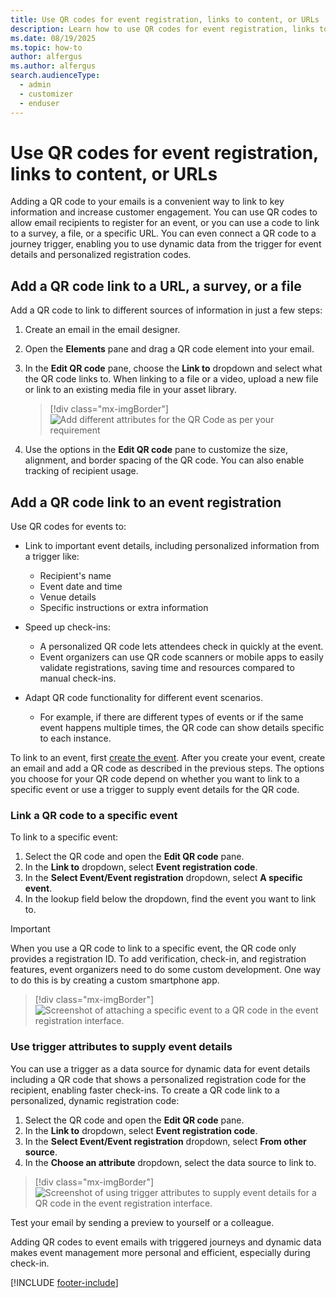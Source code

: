 ```yaml
---
title: Use QR codes for event registration, links to content, or URLs
description: Learn how to use QR codes for event registration, links to content, or URLs in email messages in Dynamics 365 Customer Insights - Journeys.
ms.date: 08/19/2025
ms.topic: how-to
author: alfergus
ms.author: alfergus
search.audienceType: 
  - admin
  - customizer
  - enduser
---
```


# Use QR codes for event registration, links to content, or URLs

Adding a QR code to your emails is a convenient way to link to key information and increase customer engagement. You can use QR codes to allow email recipients to register for an event, or you can use a code to link to a survey, a file, or a specific URL. You can even connect a QR code to a journey trigger, enabling you to use dynamic data from the trigger for event details and personalized registration codes.

## Add a QR code link to a URL, a survey, or a file

Add a QR code to link to different sources of information in just a few steps:

1. Create an email in the email designer.
1. Open the **Elements** pane and drag a QR code element into your email.
1. In the **Edit QR code** pane, choose the **Link to** dropdown and select what the QR code links to. When linking to a file or a video, upload a new file or link to an existing media file in your asset library.

    > [!div class="mx-imgBorder"]
    > ![Add different attributes for the QR Code as per your requirement](media/add-attributes-for-qr-code.png "Add different attributes for the QR Code as per your requirement")

1. Use the options in the **Edit QR code** pane to customize the size, alignment, and border spacing of the QR code. You can also enable tracking of recipient usage.

## Add a QR code link to an event registration

Use QR codes for events to:

- Link to important event details, including personalized information from a trigger like:
    - Recipient's name
    - Event date and time
    - Venue details
    - Specific instructions or extra information

- Speed up check-ins:
    - A personalized QR code lets attendees check in quickly at the event.
    - Event organizers can use QR code scanners or mobile apps to easily validate registrations, saving time and resources compared to manual check-ins.

- Adapt QR code functionality for different event scenarios.
    - For example, if there are different types of events or if the same event happens multiple times, the QR code can show details specific to each instance.

To link to an event, first [create the event](set-up-event.md). After you create your event, create an email and add a QR code as described in the previous steps. The options you choose for your QR code depend on whether you want to link to a specific event or use a trigger to supply event details for the QR code.

### Link a QR code to a specific event

To link to a specific event:

1. Select the QR code and open the **Edit QR code** pane.
1. In the **Link to** dropdown, select **Event registration code**.
1. In the **Select Event/Event registration** dropdown, select **A specific event**.
1. In the lookup field below the dropdown, find the event you want to link to.

> [!IMPORTANT]
> When you use a QR code to link to a specific event, the QR code only provides a registration ID. To add verification, check-in, and registration features, event organizers need to do some custom development. One way to do this is by creating a custom smartphone app.

> [!div class="mx-imgBorder"]
> ![Screenshot of attaching a specific event to a QR code in the event registration interface.](media/add-specific-event-with-qr-code.png "Attach your specific event with your QR Code")

### Use trigger attributes to supply event details

You can use a trigger as a data source for dynamic data for event details including a QR code that shows a personalized registration code for the recipient, enabling faster check-ins. To create a QR code link to a personalized, dynamic registration code:

1. Select the QR code and open the **Edit QR code** pane.
1. In the **Link to** dropdown, select **Event registration code**.
1. In the **Select Event/Event registration** dropdown, select **From other source**.
1. In the **Choose an attribute** dropdown, select the data source to link to.


> [!div class="mx-imgBorder"]
> ![Screenshot of using trigger attributes to supply event details for a QR code in the event registration interface.](media/qr-code-trigger.png "Use trigger attributes for event details")

Test your email by sending a preview to yourself or a colleague.

Adding QR codes to event emails with triggered journeys and dynamic data makes event management more personal and efficient, especially during check-in.

[!INCLUDE [footer-include](./includes/footer-banner.md)]